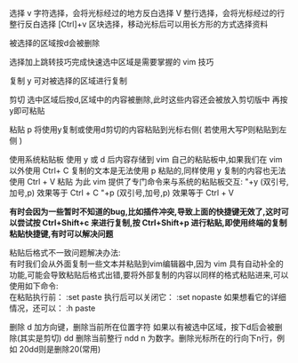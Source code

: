 选择
v 字符选择，会将光标经过的地方反白选择
V 整行选择，会将光标经过的行整行反白选择
[Ctrl]+v  区块选择，移动光标后可以用长方形的方式选择资料

被选择的区域按d会被删除

选择加上跳转技巧完成快速选中区域是需要掌握的 vim 技巧


复制
y 可对被选择的区域进行复制

剪切
选中区域后按d,区域中的内容被删除,此时这些内容还会被放入剪切版中
再按y即可粘贴

粘贴
p 将使用y复制或使用d剪切的内容粘贴到光标右侧( 若使用大写P则粘贴到左侧 )

使用系统粘贴板
使用 y 或 d 后内容存储到 vim 自己的粘贴板中,如果我们在 vim 以外使用 Ctrl+ C 复制的文本是无法使用 p 粘贴的,同样使用 y 复制的内容也无法使用 Ctrl + V 粘贴
为此 vim 提供了专门命令来与系统的粘贴板交互:
"+y (双引号,加号,p) 效果等于 Ctrl + C
"+p (双引号,加号,p) 效果等于 Ctrl + V

**有时会因为一些暂时不知道的bug,比如插件冲突,导致上面的快捷键无效了,这时可以尝试按 Ctrl+Shift+c 来进行复制,按 Ctrl+Shift+p 进行粘贴,即使用终端的复制粘贴快捷键,有时可以解决问题**

粘贴后格式不一致问题解决办法:  
有时我们会从外面复制一些文本并粘贴到vim编辑器中,因为 vim 具有自动补全的功能,可能会导致粘贴后格式出错,要将外部复制的内容以同样的格式粘贴进来,可以使用如下命令:  
在粘贴执行前： 
:set paste 
执行后可以关闭它： 
:set nopaste 
如果想看它的详细情况，还可以： 
:h paste


删除
d 加方向键，删除当前所在位置字符 如果以有被选中区域，按下d后会被删除(其实是剪切)
dd 删除当前整行
ndd   n 为数字。删除光标所在的行向下n行，例如 20dd则是删除20(常用)
